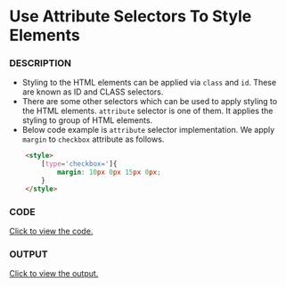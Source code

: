 # Use Attribute Selectors To Style Elements

### DESCRIPTION
* Styling to the HTML elements can be applied via `class` and `id`. These are known as ID and CLASS selectors.
* There are some other selectors which can be used to apply styling to the HTML elements. `attribute` selector is one of them. It applies the styling to group of HTML elements.
* Below code example is `attribute` selector implementation. We apply `margin` to `checkbox` attribute as follows.
```html
    <style>
        [type='checkbox=']{
            margin: 10px 0px 15px 0px;
        }
    </style>
``` 

### CODE
[Click to view the code.](use-attribute-selectors-to-style-elements.html)

### OUTPUT
[Click to view the output.](http://htmlpreview.github.io/?https://github.com/saipothanjanjanam/freecodecamp-full-stack-dev/blob/master/Responsive_Web_Design_Certification/2.Basic_CSS/23.Use_Attribute_Selectors_To_Style_Elements/use-attribute-selectors-to-style-elements.html)